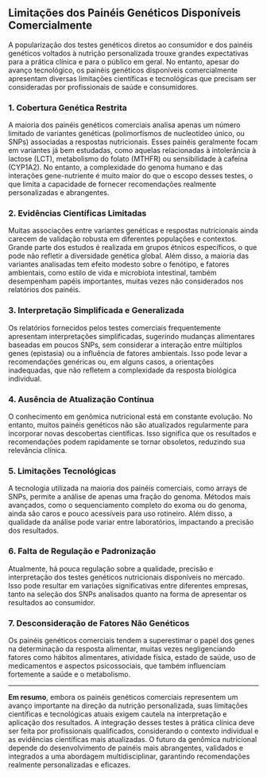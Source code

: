 
## Limitações dos Painéis Genéticos Disponíveis Comercialmente

A popularização dos testes genéticos diretos ao consumidor e dos painéis genéticos voltados à nutrição personalizada trouxe grandes expectativas para a prática clínica e para o público em geral. No entanto, apesar do avanço tecnológico, os painéis genéticos disponíveis comercialmente apresentam diversas limitações científicas e tecnológicas que precisam ser consideradas por profissionais de saúde e consumidores.

### 1. **Cobertura Genética Restrita**

A maioria dos painéis genéticos comerciais analisa apenas um número limitado de variantes genéticas (polimorfismos de nucleotídeo único, ou SNPs) associadas a respostas nutricionais. Esses painéis geralmente focam em variantes já bem estudadas, como aquelas relacionadas à intolerância à lactose (LCT), metabolismo do folato (MTHFR) ou sensibilidade à cafeína (CYP1A2). No entanto, a complexidade do genoma humano e das interações gene-nutriente é muito maior do que o escopo desses testes, o que limita a capacidade de fornecer recomendações realmente personalizadas e abrangentes.

### 2. **Evidências Científicas Limitadas**

Muitas associações entre variantes genéticas e respostas nutricionais ainda carecem de validação robusta em diferentes populações e contextos. Grande parte dos estudos é realizada em grupos étnicos específicos, o que pode não refletir a diversidade genética global. Além disso, a maioria das variantes analisadas tem efeito modesto sobre o fenótipo, e fatores ambientais, como estilo de vida e microbiota intestinal, também desempenham papéis importantes, muitas vezes não considerados nos relatórios dos painéis.

### 3. **Interpretação Simplificada e Generalizada**

Os relatórios fornecidos pelos testes comerciais frequentemente apresentam interpretações simplificadas, sugerindo mudanças alimentares baseadas em poucos SNPs, sem considerar a interação entre múltiplos genes (epistasia) ou a influência de fatores ambientais. Isso pode levar a recomendações genéricas ou, em alguns casos, a orientações inadequadas, que não refletem a complexidade da resposta biológica individual.

### 4. **Ausência de Atualização Contínua**

O conhecimento em genômica nutricional está em constante evolução. No entanto, muitos painéis genéticos não são atualizados regularmente para incorporar novas descobertas científicas. Isso significa que os resultados e recomendações podem rapidamente se tornar obsoletos, reduzindo sua relevância clínica.

### 5. **Limitações Tecnológicas**

A tecnologia utilizada na maioria dos painéis comerciais, como arrays de SNPs, permite a análise de apenas uma fração do genoma. Métodos mais avançados, como o sequenciamento completo do exoma ou do genoma, ainda são caros e pouco acessíveis para uso rotineiro. Além disso, a qualidade da análise pode variar entre laboratórios, impactando a precisão dos resultados.

### 6. **Falta de Regulação e Padronização**

Atualmente, há pouca regulação sobre a qualidade, precisão e interpretação dos testes genéticos nutricionais disponíveis no mercado. Isso pode resultar em variações significativas entre diferentes empresas, tanto na seleção dos SNPs analisados quanto na forma de apresentar os resultados ao consumidor.

### 7. **Desconsideração de Fatores Não Genéticos**

Os painéis genéticos comerciais tendem a superestimar o papel dos genes na determinação da resposta alimentar, muitas vezes negligenciando fatores como hábitos alimentares, atividade física, estado de saúde, uso de medicamentos e aspectos psicossociais, que também influenciam fortemente a saúde e o metabolismo.

---

**Em resumo**, embora os painéis genéticos comerciais representem um avanço importante na direção da nutrição personalizada, suas limitações científicas e tecnológicas atuais exigem cautela na interpretação e aplicação dos resultados. A integração desses testes à prática clínica deve ser feita por profissionais qualificados, considerando o contexto individual e as evidências científicas mais atualizadas. O futuro da genômica nutricional depende do desenvolvimento de painéis mais abrangentes, validados e integrados a uma abordagem multidisciplinar, garantindo recomendações realmente personalizadas e eficazes.
```
